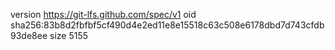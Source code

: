 version https://git-lfs.github.com/spec/v1
oid sha256:83b8d2fbfbf5cf490d4e2ed11e8e15518c63c508e6178dbd7d743cfdb93de8ee
size 5155
